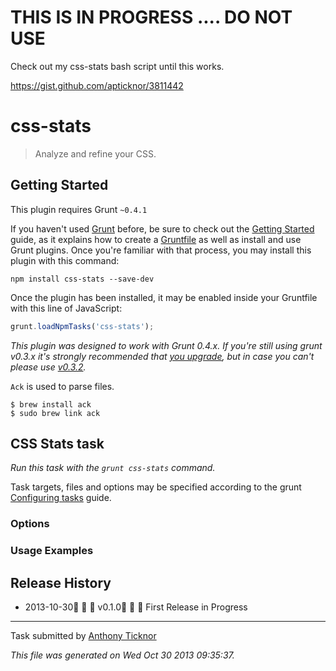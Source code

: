 # THIS IS IN PROGRESS .... DO NOT USE
Check out my css-stats bash script until this works.

https://gist.github.com/apticknor/3811442

# css-stats

> Analyze and refine your CSS.



## Getting Started
This plugin requires Grunt `~0.4.1`

If you haven't used [Grunt](http://gruntjs.com/) before, be sure to check out the [Getting Started](http://gruntjs.com/getting-started) guide, as it explains how to create a [Gruntfile](http://gruntjs.com/sample-gruntfile) as well as install and use Grunt plugins. Once you're familiar with that process, you may install this plugin with this command:

```shell
npm install css-stats --save-dev
```

Once the plugin has been installed, it may be enabled inside your Gruntfile with this line of JavaScript:

```js
grunt.loadNpmTasks('css-stats');
```

*This plugin was designed to work with Grunt 0.4.x. If you're still using grunt v0.3.x it's strongly recommended that [you upgrade](http://gruntjs.com/upgrading-from-0.3-to-0.4), but in case you can't please use [v0.3.2](https://github.com/gruntjs/grunt-contrib-clean/tree/grunt-0.3-stable).*

`Ack` is used to parse files.

```shell
$ brew install ack
$ sudo brew link ack
```



## CSS Stats task
_Run this task with the `grunt css-stats` command._

Task targets, files and options may be specified according to the grunt [Configuring tasks](http://gruntjs.com/configuring-tasks) guide.

### Options


### Usage Examples


## Release History

 * 2013-10-30   v0.1.0   First Release in Progress

---

Task submitted by [Anthony Ticknor](http://anthonyticknor.com/)

*This file was generated on Wed Oct 30 2013 09:35:37.*

